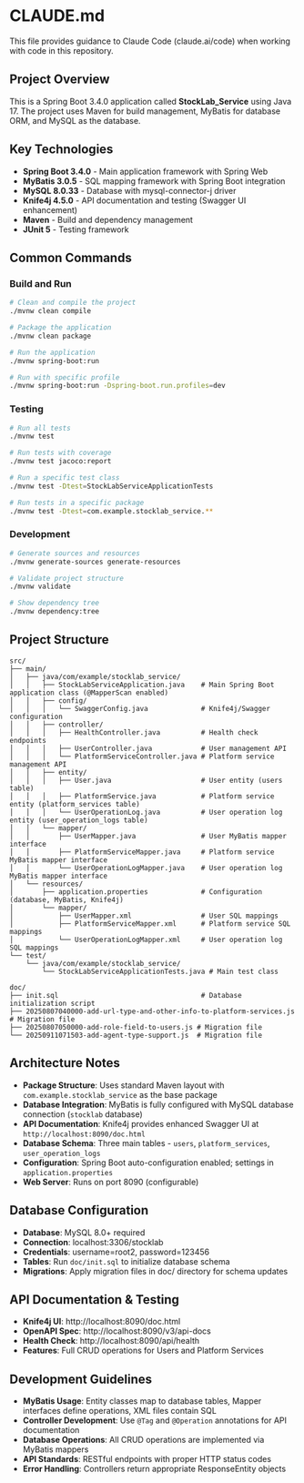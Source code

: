 # CLAUDE.md

This file provides guidance to Claude Code (claude.ai/code) when working with code in this repository.

## Project Overview

This is a Spring Boot 3.4.0 application called **StockLab_Service** using Java 17. The project uses Maven for build management, MyBatis for database ORM, and MySQL as the database.

## Key Technologies
- **Spring Boot 3.4.0** - Main application framework with Spring Web
- **MyBatis 3.0.5** - SQL mapping framework with Spring Boot integration
- **MySQL 8.0.33** - Database with mysql-connector-j driver
- **Knife4j 4.5.0** - API documentation and testing (Swagger UI enhancement)
- **Maven** - Build and dependency management
- **JUnit 5** - Testing framework

## Common Commands

### Build and Run
```bash
# Clean and compile the project
./mvnw clean compile

# Package the application
./mvnw clean package

# Run the application
./mvnw spring-boot:run

# Run with specific profile
./mvnw spring-boot:run -Dspring-boot.run.profiles=dev
```

### Testing
```bash
# Run all tests
./mvnw test

# Run tests with coverage
./mvnw test jacoco:report

# Run a specific test class
./mvnw test -Dtest=StockLabServiceApplicationTests

# Run tests in a specific package
./mvnw test -Dtest=com.example.stocklab_service.**
```

### Development
```bash
# Generate sources and resources
./mvnw generate-sources generate-resources

# Validate project structure
./mvnw validate

# Show dependency tree
./mvnw dependency:tree
```

## Project Structure

```
src/
├── main/
│   ├── java/com/example/stocklab_service/
│   │   ├── StockLabServiceApplication.java    # Main Spring Boot application class (@MapperScan enabled)
│   │   ├── config/
│   │   │   └── SwaggerConfig.java             # Knife4j/Swagger configuration
│   │   ├── controller/
│   │   │   ├── HealthController.java          # Health check endpoints
│   │   │   ├── UserController.java            # User management API
│   │   │   └── PlatformServiceController.java # Platform service management API
│   │   ├── entity/
│   │   │   ├── User.java                      # User entity (users table)
│   │   │   ├── PlatformService.java           # Platform service entity (platform_services table)
│   │   │   └── UserOperationLog.java          # User operation log entity (user_operation_logs table)
│   │   └── mapper/
│   │       ├── UserMapper.java                # User MyBatis mapper interface
│   │       ├── PlatformServiceMapper.java     # Platform service MyBatis mapper interface
│   │       └── UserOperationLogMapper.java    # User operation log MyBatis mapper interface
│   └── resources/
│       ├── application.properties             # Configuration (database, MyBatis, Knife4j)
│       └── mapper/
│           ├── UserMapper.xml                 # User SQL mappings
│           ├── PlatformServiceMapper.xml      # Platform service SQL mappings
│           └── UserOperationLogMapper.xml     # User operation log SQL mappings
└── test/
    └── java/com/example/stocklab_service/
        └── StockLabServiceApplicationTests.java # Main test class

doc/
├── init.sql                                   # Database initialization script
├── 20250807040000-add-url-type-and-other-info-to-platform-services.js # Migration file
├── 20250807050000-add-role-field-to-users.js # Migration file
└── 20250911071503-add-agent-type-support.js  # Migration file
```

## Architecture Notes

- **Package Structure**: Uses standard Maven layout with `com.example.stocklab_service` as the base package
- **Database Integration**: MyBatis is fully configured with MySQL database connection (`stocklab` database)
- **API Documentation**: Knife4j provides enhanced Swagger UI at `http://localhost:8090/doc.html`
- **Database Schema**: Three main tables - `users`, `platform_services`, `user_operation_logs`
- **Configuration**: Spring Boot auto-configuration enabled; settings in `application.properties`
- **Web Server**: Runs on port 8090 (configurable)

## Database Configuration

- **Database**: MySQL 8.0+ required
- **Connection**: localhost:3306/stocklab
- **Credentials**: username=root2, password=123456
- **Tables**: Run `doc/init.sql` to initialize database schema
- **Migrations**: Apply migration files in doc/ directory for schema updates

## API Documentation & Testing

- **Knife4j UI**: http://localhost:8090/doc.html
- **OpenAPI Spec**: http://localhost:8090/v3/api-docs
- **Health Check**: http://localhost:8090/api/health
- **Features**: Full CRUD operations for Users and Platform Services

## Development Guidelines

- **MyBatis Usage**: Entity classes map to database tables, Mapper interfaces define operations, XML files contain SQL
- **Controller Development**: Use `@Tag` and `@Operation` annotations for API documentation
- **Database Operations**: All CRUD operations are implemented via MyBatis mappers
- **API Standards**: RESTful endpoints with proper HTTP status codes
- **Error Handling**: Controllers return appropriate ResponseEntity objects